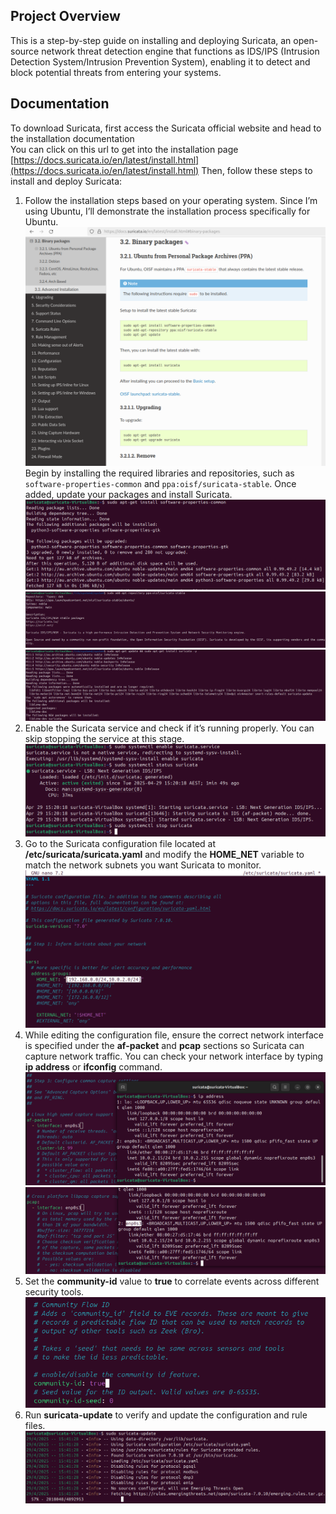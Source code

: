 ## Project Overview
This is a step-by-step guide on installing and deploying Suricata, an open-source network threat detection engine that functions as IDS/IPS (Intrusion Detection System/Intrusion Prevention System), enabling it to detect and block potential threats from entering your systems.

## Documentation
To download Suricata, first access the Suricata official website and head to the installation documentation <br />
You can click on this url to get into the installation page [https://docs.suricata.io/en/latest/install.html](https://docs.suricata.io/en/latest/install.html)
Then, follow these steps to install and deploy Suricata:
1. Follow the installation steps based on your operating system. Since I’m using Ubuntu, I’ll demonstrate the installation process specifically for Ubuntu.  
   ![Installation Page](images/installation-page.png)  
   Begin by installing the required libraries and repositories, such as `software-properties-common` and `ppa:oisf/suricata-stable`. Once added, update your packages and install Suricata.  
   ![Install software-properties-common](images/install-software-properties-common.png)  
   ![Add Repo](images/add-repo.png)  
   ![Install Suricata](images/install-suricata.png)  
2. Enable the Suricata service and check if it’s running properly. You can skip stopping the service at this stage.  
   ![Enable Suricata](images/enable-suricata.png)
3. Go to the Suricata configuration file located at **/etc/suricata/suricata.yaml** and modify the **HOME_NET** variable to match the network subnets you want Suricata to monitor.  
   ![Change Network Subnets](images/net-subnets.png)
4. While editing the configuration file, ensure the correct network interface is specified under the **af-packet** and **pcap** sections so Suricata can capture network traffic. You can check your network interface by typing **ip address** or **ifconfig** command.  
   ![AF Packet Network Interface](images/af-net-interface.png)  
   ![PCAP Network Interface](images/pcap-net-interface.png)  
5. Set the **community-id** value to **true** to correlate events across different security tools.  
   ![Community Flow ID](images/community-id.png)
6. Run **suricata-update** to verify and update the configuration and rule files.
   ![Suricata Update](images/suricata-update.png)  
   

   
